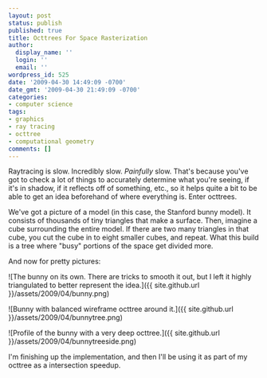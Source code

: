 ```yaml
---
layout: post
status: publish
published: true
title: Octtrees For Space Rasterization
author:
  display_name: ''
  login: ''
  email: ''
wordpress_id: 525
date: '2009-04-30 14:49:09 -0700'
date_gmt: '2009-04-30 21:49:09 -0700'
categories:
- computer science
tags:
- graphics
- ray tracing
- octtree
- computational geometry
comments: []
---
```

Raytracing is slow.  Incredibly slow.  _Painfully_ slow.  That's because you've got to check a lot of things to accurately determine what you're seeing, if it's in shadow, if it reflects off of something, etc., so it helps quite a bit to be able to get an idea beforehand of where everything is.  Enter octtrees.

We've got a picture of a model (in this case, the Stanford bunny model).  It consists of thousands of tiny triangles that make a surface.  Then, imagine a cube surrounding the entire model.  If there are two many triangles in that cube, you cut the cube in to eight smaller cubes, and repeat.  What this build is a tree where "busy" portions of the space get divided more.

And now for pretty pictures:

![The bunny on its own.  There are tricks to smooth it out, but I left it highly triangulated to better represent the idea.]({{ site.github.url }}/assets/2009/04/bunny.png)

![Bunny with balanced wireframe octtree around it.]({{ site.github.url }}/assets/2009/04/bunnytree.png)

![Profile of the bunny with a very deep octtree.]({{ site.github.url }}/assets/2009/04/bunnytreeside.png)

I'm finishing up the implementation, and then I'll be using it as part of my octtree as a intersection speedup.
